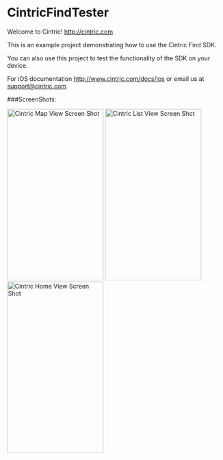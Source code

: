 CintricFindTester
===================

Welcome to Cintric! http://cintric.com

This is an example project demonstrating how to use the Cintric Find SDK.

You can also use this project to test the functionality of the SDK on your device.

For iOS documentation http://www.cintric.com/docs/ios
or email us at support@cintric.com

###ScreenShots:

<img src="http://i.imgur.com/d1A9I4l.jpg"  width="225" height="400" alt="Cintric Map View Screen Shot"> <img src="http://i.imgur.com/cEt7QS2.jpg"  width="225" height="400" alt="Cintric List View Screen Shot"> <img src="http://i.imgur.com/NkWkkHM.jpg"  width="225" height="400" alt="Cintric Home View Screen Shot">
